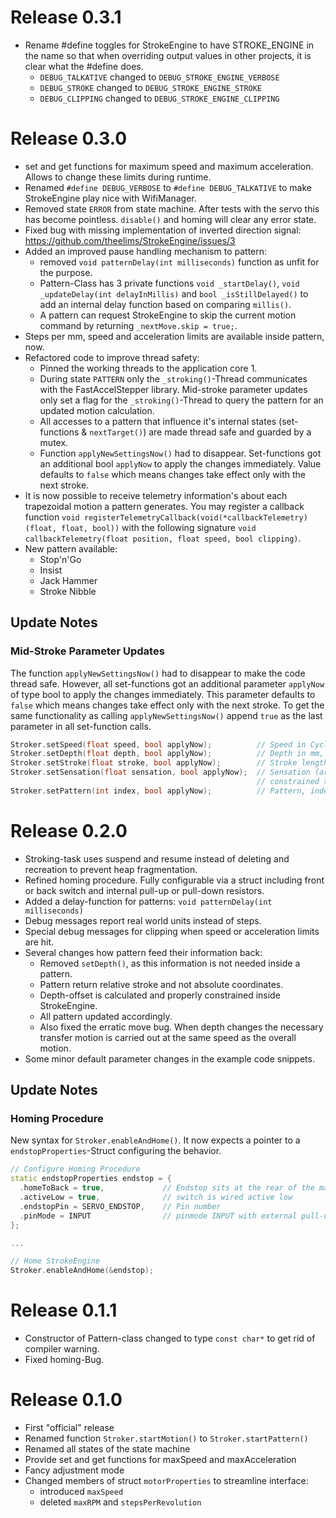 # Release 0.3.1
- Rename #define toggles for StrokeEngine to have STROKE_ENGINE in the name so that when overriding output values in other projects, it is clear what the #define does.
  - `DEBUG_TALKATIVE` changed to `DEBUG_STROKE_ENGINE_VERBOSE`
  - `DEBUG_STROKE` changed to `DEBUG_STROKE_ENGINE_STROKE`
  - `DEBUG_CLIPPING` changed to `DEBUG_STROKE_ENGINE_CLIPPING`

# Release 0.3.0
- set and get functions for maximum speed and maximum acceleration. Allows to change these limits during runtime.
- Renamed `#define DEBUG_VERBOSE` to `#define DEBUG_TALKATIVE` to make StrokeEngine play nice with WifiManager.
- Removed state `ERROR` from state machine. After tests with the servo this has become pointless. `disable()` and homing will clear any error state. 
- Fixed bug with missing implementation of inverted direction signal: https://github.com/theelims/StrokeEngine/issues/3
- Added an improved pause handling mechanism to pattern:
  - removed `void patternDelay(int milliseconds)` function as unfit for the purpose.
  - Pattern-Class has 3 private functions `void _startDelay()`, `void _updateDelay(int delayInMillis)` and `bool _isStillDelayed()` to add an internal delay function based on comparing `millis()`.
  - A pattern can request StrokeEngine to skip the current motion command by returning `_nextMove.skip = true;`. 
- Steps per mm, speed and acceleration limits are available inside pattern, now. 
- Refactored code to improve thread safety: 
  - Pinned the working threads to the application core 1.
  - During state `PATTERN` only the `_stroking()`-Thread communicates with the FastAccelStepper library. Mid-stroke parameter updates only set a flag for the `_stroking()`-Thread to query the pattern for an updated motion calculation.
  - All accesses to a pattern that influence it's internal states (set-functions & `nextTarget()`) are made thread safe and guarded by a mutex.
  - Function `applyNewSettingsNow()` had to disappear. Set-functions got an additional bool `applyNow` to apply the changes immediately. Value defaults to `false` which means changes take effect only with the next stroke.
- It is now possible to receive telemetry information's about each trapezoidal motion a pattern generates. You may register a callback function `void registerTelemetryCallback(void(*callbackTelemetry)(float, float, bool))` with the following signature `void callbackTelemetry(float position, float speed, bool clipping)`. 
- New pattern available:
  - Stop'n'Go
  - Insist
  - Jack Hammer
  - Stroke Nibble

## Update Notes
### Mid-Stroke Parameter Updates
The function `applyNewSettingsNow()` had to disappear to make the code thread safe. However, all set-functions got an additional parameter `applyNow` of type bool to apply the changes immediately. This parameter defaults to `false` which means changes take effect only with the next stroke. To get the same functionality as calling `applyNewSettingsNow()` append `true` as the last parameter in all set-function calls.
```cpp
Stroker.setSpeed(float speed, bool applyNow);          // Speed in Cycles (in & out) per minute, constrained from 0.5 to 6000
Stroker.setDepth(float depth, bool applyNow);          // Depth in mm, constrained to [0, _travel]
Stroker.setStroke(float stroke, bool applyNow);        // Stroke length in mm, constrained to [0, _travel]
Stroker.setSensation(float sensation, bool applyNow);  // Sensation (arbitrary value a pattern may use to alter its behavior), 
                                                       // constrained to [-100, 100] with 0 being neutral.
Stroker.setPattern(int index, bool applyNow);          // Pattern, index must be < Stroker.getNumberOfPattern()
```

# Release 0.2.0
- Stroking-task uses suspend and resume instead of deleting and recreation to prevent heap fragmentation.
- Refined homing procedure. Fully configurable via a struct including front or back  switch and internal pull-up or pull-down resistors. 
- Added a delay-function for patterns: `void patternDelay(int milliseconds)`
- Debug messages report real world units instead of steps.
- Special debug messages for clipping when speed or acceleration limits are hit.
- Several changes how pattern feed their information back:
  - Removed `setDepth()`, as this information is not needed inside a pattern.
  - Pattern return relative stroke and not absolute coordinates.
  - Depth-offset is calculated and properly constrained inside StrokeEngine.
  - All pattern updated accordingly. 
  - Also fixed the erratic move bug. When depth changes the necessary transfer motion is carried out at the same speed as the overall motion.
- Some minor default parameter changes in the example code snippets.

## Update Notes
### Homing Procedure
New syntax for `Stroker.enableAndHome()`. It now expects a pointer to a `endstopProperties`-Struct configuring the  behavior.
```cpp
// Configure Homing Procedure
static endstopProperties endstop = {
  .homeToBack = true,             // Endstop sits at the rear of the machine
  .activeLow = true,              // switch is wired active low
  .endstopPin = SERVO_ENDSTOP,    // Pin number
  .pinMode = INPUT                // pinmode INPUT with external pull-up resistor
};

...

// Home StrokeEngine
Stroker.enableAndHome(&endstop);
```

# Release 0.1.1
- Constructor of Pattern-class changed to type `const char*` to get rid of compiler warning.
- Fixed homing-Bug.

# Release 0.1.0
- First "official" release
- Renamed function `Stroker.startMotion()` to `Stroker.startPattern()`
- Renamed all states of the state machine
- Provide set and get functions for maxSpeed and maxAcceleration
- Fancy adjustment mode
- Changed members of struct `motorProperties` to streamline interface:
  - introduced `maxSpeed`
  - deleted `maxRPM` and `stepsPerRevolution`

